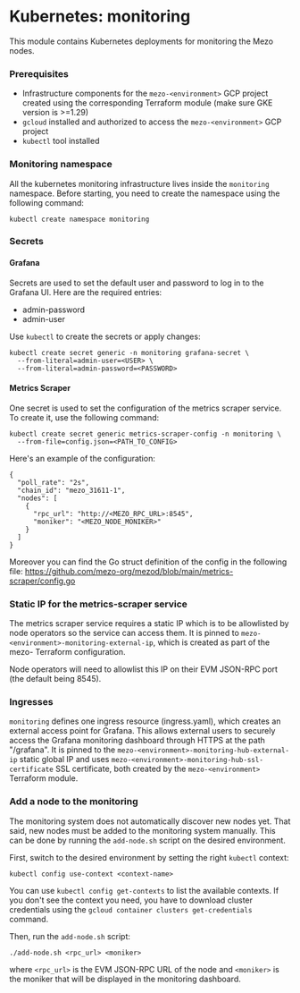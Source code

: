 # Kubernetes: monitoring

This module contains Kubernetes deployments for monitoring the Mezo nodes.

### Prerequisites

- Infrastructure components for the `mezo-<environment>` GCP project created using the
  corresponding Terraform module (make sure GKE version is >=1.29)
- `gcloud` installed and authorized to access the `mezo-<environment>` GCP project
- `kubectl` tool installed

### Monitoring namespace

All the kubernetes monitoring infrastructure lives inside the `monitoring`
namespace. Before starting, you need to create the namespace using the
following command:
```Shell
kubectl create namespace monitoring
```

### Secrets

#### Grafana

Secrets are used to set the default user and password to log in to
the Grafana UI. Here are the required entries:
- admin-password
- admin-user

Use `kubectl` to create the secrets or apply changes:
```Shell
kubectl create secret generic -n monitoring grafana-secret \
  --from-literal=admin-user=<USER> \
  --from-literal=admin-password=<PASSWORD>
```

#### Metrics Scraper

One secret is used to set the configuration of the metrics scraper service. To
create it, use the following command:
```Shell
kubectl create secret generic metrics-scraper-config -n monitoring \
  --from-file=config.json=<PATH_TO_CONFIG>
```

Here's an example of the configuration:
```
{
  "poll_rate": "2s",
  "chain_id": "mezo_31611-1",
  "nodes": [
    {
      "rpc_url": "http://<MEZO_RPC_URL>:8545",
      "moniker": "<MEZO_NODE_MONIKER>"
    }
  ]
}
```

Moreover you can find the Go struct definition of the config in the following
file: https://github.com/mezo-org/mezod/blob/main/metrics-scraper/config.go

### Static IP for the metrics-scraper service

The metrics scraper service requires a static IP which is to be allowlisted
by node operators so the service can access them. It is pinned to
`mezo-<environment>-monitoring-external-ip`, which is created as part of the
mezo-<environment> Terraform configuration.

Node operators will need to allowlist this IP on their EVM JSON-RPC port
(the default being 8545).

### Ingresses

`monitoring` defines one ingress resource (ingress.yaml), which  creates an external
access point for Grafana. This allows external users to securely access the Grafana
monitoring dashboard through HTTPS at the path "/grafana". It is pinned to the
`mezo-<environment>-monitoring-hub-external-ip` static global IP and uses
`mezo-<environment>-monitoring-hub-ssl-certificate` SSL certificate, both created by
the `mezo-<environment>` Terraform module.

### Add a node to the monitoring

The monitoring system does not automatically discover new nodes yet. That said, 
new nodes must be added to the monitoring system manually. This can be done by 
running the `add-node.sh` script on the desired environment.

First, switch to the desired environment by setting the right `kubectl` context:
```Shell
kubectl config use-context <context-name>
```

You can use `kubectl config get-contexts` to list the available contexts. If you don't
see the context you need, you have to download cluster credentials using the
`gcloud container clusters get-credentials` command.

Then, run the `add-node.sh` script:
```Shell
./add-node.sh <rpc_url> <moniker>
```
where `<rpc_url>` is the EVM JSON-RPC URL of the node and `<moniker>` is the moniker that
will be displayed in the monitoring dashboard.
